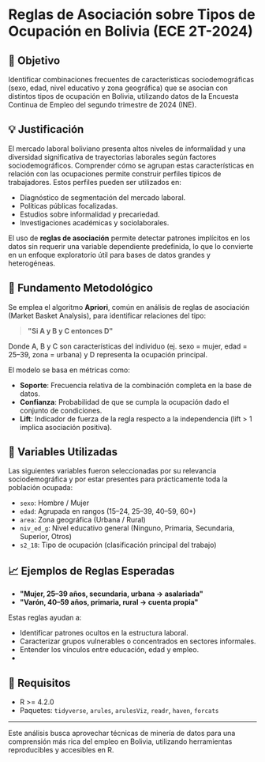 # Reglas de Asociación sobre Tipos de Ocupación en Bolivia (ECE 2T-2024)

## 🎯 Objetivo

Identificar combinaciones frecuentes de características sociodemográficas (sexo, edad, nivel educativo y zona geográfica) que se asocian con distintos tipos de ocupación en Bolivia, utilizando datos de la Encuesta Continua de Empleo del segundo trimestre de 2024 (INE).

## 💡 Justificación

El mercado laboral boliviano presenta altos niveles de informalidad y una diversidad significativa de trayectorias laborales según factores sociodemográficos. Comprender cómo se agrupan estas características en relación con las ocupaciones permite construir perfiles típicos de trabajadores. Estos perfiles pueden ser utilizados en:

- Diagnóstico de segmentación del mercado laboral.
- Políticas públicas focalizadas.
- Estudios sobre informalidad y precariedad.
- Investigaciones académicas y sociolaborales.

El uso de **reglas de asociación** permite detectar patrones implícitos en los datos sin requerir una variable dependiente predefinida, lo que lo convierte en un enfoque exploratorio útil para bases de datos grandes y heterogéneas.

## 🧠 Fundamento Metodológico

Se emplea el algoritmo **Apriori**, común en análisis de reglas de asociación (Market Basket Analysis), para identificar relaciones del tipo:

> **"Si A y B y C entonces D"**

Donde A, B y C son características del individuo (ej. sexo = mujer, edad = 25–39, zona = urbana) y D representa la ocupación principal.

El modelo se basa en métricas como:

- **Soporte**: Frecuencia relativa de la combinación completa en la base de datos.
- **Confianza**: Probabilidad de que se cumpla la ocupación dado el conjunto de condiciones.
- **Lift**: Indicador de fuerza de la regla respecto a la independencia (lift > 1 implica asociación positiva).

## 📌 Variables Utilizadas

Las siguientes variables fueron seleccionadas por su relevancia sociodemográfica y por estar presentes para prácticamente toda la población ocupada:

- `sexo`: Hombre / Mujer  
- `edad`: Agrupada en rangos (15–24, 25–39, 40–59, 60+)  
- `area`: Zona geográfica (Urbana / Rural)  
- `niv_ed_g`: Nivel educativo general (Ninguno, Primaria, Secundaria, Superior, Otros)  
- `s2_18`: Tipo de ocupación (clasificación principal del trabajo)

## 📈 Ejemplos de Reglas Esperadas

- **"Mujer, 25–39 años, secundaria, urbana → asalariada"**
- **"Varón, 40–59 años, primaria, rural → cuenta propia"**

Estas reglas ayudan a:

- Identificar patrones ocultos en la estructura laboral.
- Caracterizar grupos vulnerables o concentrados en sectores informales.
- Entender los vínculos entre educación, edad y empleo.
- 
## 🔧 Requisitos

- R >= 4.2.0  
- Paquetes: `tidyverse`, `arules`, `arulesViz`, `readr`, `haven`, `forcats`

---

Este análisis busca aprovechar técnicas de minería de datos para una comprensión más rica del empleo en Bolivia, utilizando herramientas reproducibles y accesibles en R.
